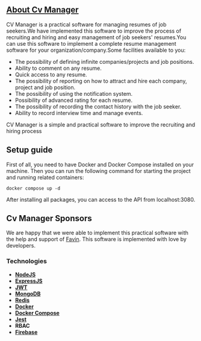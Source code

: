 ## [About Cv Manager](https://cvmanager.ir)

CV Manager is a practical software for managing resumes of job seekers.We have implemented this software to improve the process of recruiting and hiring and easy management of job seekers' resumes.You can use this software to implement a complete resume management software for your organization/company.Some facilities available to you:

- The possibility of defining infinite companies/projects and job positions.
- Ability to comment on any resume.
- Quick access to any resume.
- The possibility of reporting on how to attract and hire each company, project and job position.
- The possibility of using the notification system.
- Possibility of advanced rating for each resume.
- The possibility of recording the contact history with the job seeker.
- Ability to record interview time and manage events.

CV Manager is a simple and practical software to improve the recruiting and hiring process

## Setup guide

First of all, you need to have Docker and Docker Compose installed on your machine. Then you can run the following command for starting the project and running related containers:

```
docker compose up -d
```

After installing all packages, you can access to the API from localhost:3080.

## Cv Manager    Sponsors

We are happy that we were able to implement this practical software with the help and support of [Favin](https://fatertejarat.com/). This software is implemented with love by developers.

### Technologies

- **[NodeJS](https://nodejs.org/en)**
- **[ExpressJS](https://expressjs.com/)**
- **[JWT](https://jwt.io)**
- **[MongoDB](https://www.mongodb.com/)**
- **[Redis](https://redis.io/)**
- **[Docker](https://www.docker.com/)**
- **[Docker Compose](https://docs.docker.com/compose/)**
- **[Jest](https://jestjs.io/)**
- **RBAC**
- **[Firebase](https://firebase.google.com/)**



